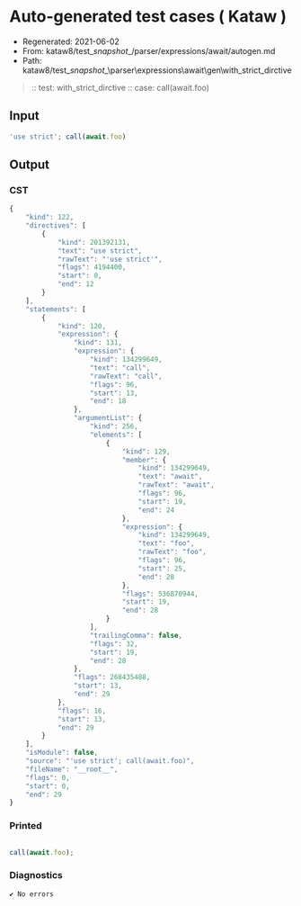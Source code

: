 # Auto-generated test cases ( Kataw )
- Regenerated: 2021-06-02
- From: kataw8/test\__snapshot__/parser/expressions/await/autogen.md
- Path: kataw8/test\__snapshot__\parser\expressions\await\gen\with_strict_dirctive
> :: test: with_strict_dirctive
> :: case: call(await.foo)
## Input

`````js
'use strict'; call(await.foo)
`````
## Output

### CST

```javascript
{
    "kind": 122,
    "directives": [
        {
            "kind": 201392131,
            "text": "use strict",
            "rawText": "'use strict'",
            "flags": 4194400,
            "start": 0,
            "end": 12
        }
    ],
    "statements": [
        {
            "kind": 120,
            "expression": {
                "kind": 131,
                "expression": {
                    "kind": 134299649,
                    "text": "call",
                    "rawText": "call",
                    "flags": 96,
                    "start": 13,
                    "end": 18
                },
                "argumentList": {
                    "kind": 256,
                    "elements": [
                        {
                            "kind": 129,
                            "member": {
                                "kind": 134299649,
                                "text": "await",
                                "rawText": "await",
                                "flags": 96,
                                "start": 19,
                                "end": 24
                            },
                            "expression": {
                                "kind": 134299649,
                                "text": "foo",
                                "rawText": "foo",
                                "flags": 96,
                                "start": 25,
                                "end": 28
                            },
                            "flags": 536870944,
                            "start": 19,
                            "end": 28
                        }
                    ],
                    "trailingComma": false,
                    "flags": 32,
                    "start": 19,
                    "end": 28
                },
                "flags": 268435488,
                "start": 13,
                "end": 29
            },
            "flags": 16,
            "start": 13,
            "end": 29
        }
    ],
    "isModule": false,
    "source": "'use strict'; call(await.foo)",
    "fileName": "__root__",
    "flags": 0,
    "start": 0,
    "end": 29
}
```

### Printed

```javascript

call(await.foo);
```

### Diagnostics

```javascript
✔ No errors
```

